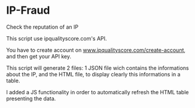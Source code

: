 # IP-Fraud

Check the reputation of an IP

This script use ipqualityscore.com's API.

You have to create account on www.ipqualityscore.com/create-account, and then get your API key.

This script will generate 2 files: 1 JSON file wich contains the informations about the IP, and the HTML file, to display clearly this informations in a table.

I added a JS functionality in order to automatically refresh the HTML table presenting the data.
